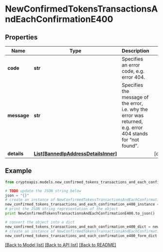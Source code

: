 # NewConfirmedTokensTransactionsAndEachConfirmationE400


## Properties
Name | Type | Description | Notes
------------ | ------------- | ------------- | -------------
**code** | **str** | Specifies an error code, e.g. error 404. | 
**message** | **str** | Specifies the message of the error, i.e. why the error was returned, e.g. error 404 stands for “not found”. | 
**details** | [**List[BannedIpAddressDetailsInner]**](BannedIpAddressDetailsInner.md) |  | [optional] 

## Example

```python
from cryptoapis.models.new_confirmed_tokens_transactions_and_each_confirmation_e400 import NewConfirmedTokensTransactionsAndEachConfirmationE400

# TODO update the JSON string below
json = "{}"
# create an instance of NewConfirmedTokensTransactionsAndEachConfirmationE400 from a JSON string
new_confirmed_tokens_transactions_and_each_confirmation_e400_instance = NewConfirmedTokensTransactionsAndEachConfirmationE400.from_json(json)
# print the JSON string representation of the object
print NewConfirmedTokensTransactionsAndEachConfirmationE400.to_json()

# convert the object into a dict
new_confirmed_tokens_transactions_and_each_confirmation_e400_dict = new_confirmed_tokens_transactions_and_each_confirmation_e400_instance.to_dict()
# create an instance of NewConfirmedTokensTransactionsAndEachConfirmationE400 from a dict
new_confirmed_tokens_transactions_and_each_confirmation_e400_form_dict = new_confirmed_tokens_transactions_and_each_confirmation_e400.from_dict(new_confirmed_tokens_transactions_and_each_confirmation_e400_dict)
```
[[Back to Model list]](../README.md#documentation-for-models) [[Back to API list]](../README.md#documentation-for-api-endpoints) [[Back to README]](../README.md)


